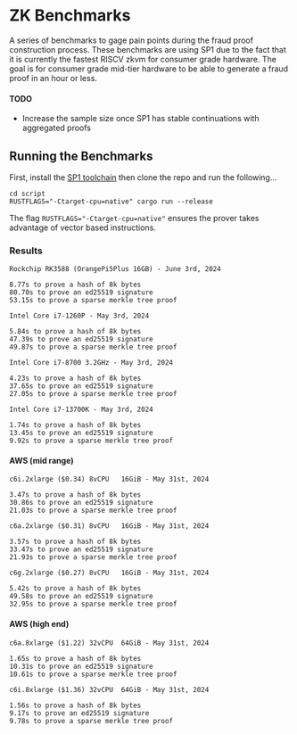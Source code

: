 # ZK Benchmarks

A series of benchmarks to gage pain points during the fraud proof construction process. These benchmarks are using SP1 due to the fact that it is currently the fastest RISCV zkvm for consumer grade hardware. The goal is for consumer grade mid-tier hardware to be able to generate a fraud proof in an hour or less.

#### TODO
- Increase the sample size once SP1 has stable continuations with aggregated proofs

## Running the Benchmarks

First, install the [SP1 toolchain](https://succinctlabs.github.io/sp1/getting-started/install.html) then clone the repo and run the following...

```
cd script
RUSTFLAGS="-Ctarget-cpu=native" cargo run --release
```

The flag `RUSTFLAGS="-Ctarget-cpu=native"` ensures the prover takes advantage of vector based instructions.

### Results

```
Rockchip RK3588 (OrangePi5Plus 16GB) - June 3rd, 2024

8.77s to prove a hash of 8k bytes
80.70s to prove an ed25519 signature
53.15s to prove a sparse merkle tree proof
```
```
Intel Core i7-1260P - May 3rd, 2024

5.84s to prove a hash of 8k bytes
47.39s to prove an ed25519 signature
49.87s to prove a sparse merkle tree proof
```
```
Intel Core i7-8700 3.2GHz - May 3rd, 2024

4.23s to prove a hash of 8k bytes
37.65s to prove an ed25519 signature
27.05s to prove a sparse merkle tree proof
```
```
Intel Core i7-13700K - May 3rd, 2024

1.74s to prove a hash of 8k bytes
13.45s to prove an ed25519 signature
9.92s to prove a sparse merkle tree proof
```

#### AWS (mid range)

```
c6i.2xlarge	($0.34)	8vCPU	16GiB - May 31st, 2024

3.47s to prove a hash of 8k bytes
30.86s to prove an ed25519 signature
21.03s to prove a sparse merkle tree proof
```
```
c6a.2xlarge	($0.31)	8vCPU	16GiB - May 31st, 2024

3.57s to prove a hash of 8k bytes
33.47s to prove an ed25519 signature
21.93s to prove a sparse merkle tree proof
```
```
c6g.2xlarge	($0.27)	8vCPU	16GiB - May 31st, 2024

5.42s to prove a hash of 8k bytes
49.58s to prove an ed25519 signature
32.95s to prove a sparse merkle tree proof
```

#### AWS (high end)

```
c6a.8xlarge	($1.22)	32vCPU	64GiB - May 31st, 2024

1.65s to prove a hash of 8k bytes
10.31s to prove an ed25519 signature
10.61s to prove a sparse merkle tree proof
```
```
c6i.8xlarge	($1.36)	32vCPU	64GiB - May 31st, 2024

1.56s to prove a hash of 8k bytes
9.17s to prove an ed25519 signature
9.78s to prove a sparse merkle tree proof
```
